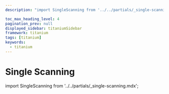 ```yaml
---
description: "import SingleScanning from '../../partials/_single-scanning.mdx';                                                                                                "

toc_max_heading_level: 4
pagination_prev: null
displayed_sidebar: titaniumSidebar
framework: titanium
tags: [titanium]
keywords:
  - titanium
---
```


# Single Scanning

import SingleScanning from '../../partials/_single-scanning.mdx';

<SingleScanning/>